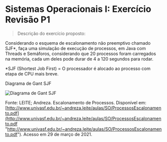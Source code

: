 # Sistemas Operacionais I: Exercício Revisão P1
> Descrição do exercício proposto:

Considerando o esquema de escalonamento não preemptivo chamado SJF*, faça uma simulação de execução de processos, em Java com Threads e Semáforos, considerando que 20 processos foram carregados na memória, cada um deles pode durar de 4 a 120 segundos para rodar.

*SJF (Shortest Job First) = O processador é alocado ao processo com etapa de CPU mais breve.

Diagrama de Gant SJF

![Diagrama de Gant SJF](https://i.imgur.com/HzO3i4C.png)

Fonte: LEITE; Andreza. Escalonamento de Processos. Disponível em: [http://www.univasf.edu.br/~andreza.leite/aulas/SO/ProcessosEscalonamento.pdf](http://www.univasf.edu.br/~andreza.leite/aulas/SO/ProcessosEscalonamento.pdf "http://www.univasf.edu.br/~andreza.leite/aulas/SO/ProcessosEscalonamento.pdf"). Acesso em 29 de março de 2021.
